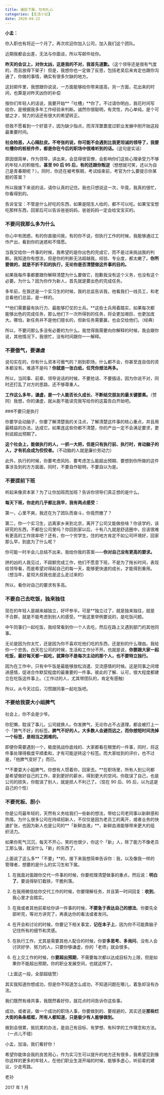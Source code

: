 ```yaml
---
title: 痛批下属，句句扎心
categories: [生活小记]
date: 2020-04-22
---
```


**小孟：**

你入职也有将近一个月了。再次欢迎你加入公司，加入我们这个团队。

近期我都会出差，无法与你面谈，所以写邮件给你。

**昨天的会议上，对你太凶，这是我的不对，我首先道歉。**（这个领导还是很有气度的，而且放得下架子）但是，我想你也一定做了反思，包括老吴后来肯定也跟你沟通了，你做的事情，确实有很多欠缺的地方。

这封邮件里，我想跟你说说，一方面能够给你带来提高，另一方面，花出来的时间，也算是对昨天凶你的补偿

按你们年轻人的话说，我要开始**「吐槽」**你了。不过请你明白，我花时间写给你，是根据我多年工作经验来判断。诚然你很聪明，有灵性，内心单纯，是个可塑之才，努力的话还有很大的希望转正。

但我不愿看到一个好苗子，因为缺少指点，而浑浑噩噩度过职业发展中刚开始这段最重要时间。

**社会险恶，人心隔肚皮。不夸张的说，你可能不会遇到比我更坦诚的领导了，我要吐槽你的桩桩件件，都是你在今后的职场中很难听到的话。**（这句是实话）

原因很简单，作为领导，讲出来，会显得很官僚，会影响你们这些心理承受力不够的年轻人的积极性。**甚至 90 后 95 后，有的还跟你叛逆**（想想就可笑，还以为自己是青春期呢？）。同时，你还在被考察期，考试结束前，考官为什么要提示你某题的答案？

所以我接下来说的话，请你认真的记住。我也只想说这一次，毕竟，我真的很忙，你看得到的。

告诉宝宝：不管是什么好吃的东西，如果是陌生人给的，都不可以吃。如果宝宝想吃那样东西，回家后可以告诉爸爸妈妈，爸爸妈妈一定会给宝宝买的。

### **不要问我那么多为什么**

你心中有困惑，有的你直接问我，有的你不说，但执行工作的时候，我能够通过工作产出，看到你的迷惑和不情愿。

当我交给你一件事的时候，我希望的是你出色的完成它，而不是过来挑战我的判断。我知道你有想法，但是你的判断无法超越我，经验、专业度，都太嫩了。**你所要做的，就是不折不扣的执行，无论你是否清楚做这件事的目的。**

如果我每件事都要跟你解释清楚为什么要做它，抱歉我没有这个义务，也没有这个必要。为什么？因为你作为新人，首先就是要出色的完成任务。

多年前，在我还是一个实习生的时候，我的总监告诉我，他看我们一线员工，和老总看他们总监，是一样的。

**他们需要最有执行力、最能够打仗的士兵。**这些士兵用着踏实，如果每次都能够出色的完成任务，那么他们下一次所得到的任务，将会更加艰巨、也更加庞大。哪怕，新任务并不是他们擅长的，但新任务需要赢，也会交给他们。（经典）

所以，不要问那么多没有必要的为什么。我觉得我需要向你解释的时候，我会跟你说，其他情况下，我很忙，没有时间跟你一一解释。

### **不要傲气，要谦虚**

说句实在的，你有什么资本可傲气的？刚到职场，什么都不会，你甚至连自信的资本都没有。难道不是吗？**你就是一张白纸，任凭你想法再多。**

所以，当同事、前辈、领导说话的时候，不要抢话、不要插话，因为你说不对，同时还打乱了对方的思路，还不够尊重人。

**工作这么多年，谦虚，是一个人能否长久成长、不断结交朋友的最关键要素。**（赞同）我想，你的谦虚，就从能不能读完我写给你的这篇告白开始吧。

###不要只是执行

你要学会动脑子，你要了解清楚我的关注点，了解清楚这件事的核心重点，并且用最精益的办法，达成它。如果连这些你都不清楚，你的产出一定不会满足要求，更别说超出预期了。

**这个社会上，能做执行的人，一抓一大把，但是只有执行前、执行时，肯动脑子的人，才有机会成为佼佼者。**（不动脑的人就是廉价劳动力）

此外，执行的时候，你要考虑风险、要考虑怎么能超出预期、要想到你所做的这件事涉及到的方方面面，同时，不要自作聪明，不要自以为是。

### 不要提前下班

听起来像资本家？为了让你加班而加班？告诉你领导们真正想的是什么。

**每天下班，你走的几乎都比我早，我有两点感受：**

第一，心里不爽，我还在为了团队而奋斗，你竟然撤了？

第二，你一个实习生，远离家乡来到北京，离开了公司又能做些啥？你该学的，该研究的东西，不都在公司里吗？你回到家以后，十有八九就是舒适圈中，应该很难有更高的工作效率吧？还有，你一个穷学生，住的地方肯定不如公司环境好，回家那么早，到底为了什么呢？

你可能一时半会儿总结不出来，我给你我的答案——**你对自己没有更高的要求。**

拼的凶的人我见过，不超额完成工作，他们不愿意下班，不是为了拖长时间，表现给领导看，而是希望对得起自己的每一天，能够更快速的成长，才能得到重用。（想当年，星彻大叔我也是这么走过来的）

所以，看你对自己的要求有多高。

### 不要自己去吃饭，独来独往

现在的年轻人是越来越独立，好坏参半。可是**独立过了，就是独来独往，就是不合群，就是不能考虑到别人的感受。**我这里举例要说的，是吃饭问题。

中午同事们一起吃饭，我经常看到你一个人去吃，然后在路上又遇到部门的其他同事。

无论是因为你太忙，还是因为你不喜欢吃他们吃的东西，还是别的什么理由。我给你一个忠告。白天在公司的时候，生活和工作分不开。也就是说，**你要跟大家一起吃饭，最好每天都一起吃，就算你不是每次主动的那个人，也不要特立独行。**

因为在工作中，只有中午饭是最能够放松消遣、交流感情的时候。这是同事之间增进感情，促进合作默契程度的最重要的一件事。彼此的了解、认可，很大程度都建立在吃饭这件事上。（工作过的人，尤其带团队的，肯定有感触）

所以，从今天过后，习惯跟同事一起吃饭吧。

### 不要给我耍大小姐脾气

社会上，你不会是少爷。

你犯懒，耽误了事儿，公司就换人。你发脾气，无论你占不占道理，都会被打上一个「脾气不好」的标签。**脾气不好的人，大多数人会避而远之，而你想短时间洗掉一个标签，是相当之困难的。**

即便你需要遇到一个，极度挑战你底线的、大家都看在眼里的一件事，同时，将这件事处理得极度平顺柔和，才有可能逆转这个标签。而大家给到的评价，也不过是，「他脾气变好了」而已。

**不要耍大小姐脾气，你想有人惯着你，回家去。**在职场里，所有人到公司都是希望做好自己的工作，拿到更好的薪水，得到更大的空间。你耽误了自己，也是公司的损失，你耽误了别人，就是损人不利己了。（现在 90 后、95 后，以为这是自己的个性）

### 不要死板、胆小

你是公司最年轻的，天然有义务给我们一些新的想法，带给公司老同事以新鲜感和热情。为什么很多公司在持续招新人，不仅仅是因为老员工的离开，或者业务的快速扩张，也因为新人也是公司的**「新鲜血液」**，新鲜血液能够带来更大的组织活力。

如果你死气沉沉，每天不开心，笑的也很少，你这个「新」人，除了能力不像老员工那么强，就没什么「新」的东西了。

上面说了这么多**「不要」**的，接下来我想简单告诉你：我，以及像我一样的管理者，想要的是什么的实习生和下属。

1. 在我面对面跟你交代一件事的时候，你要梳理清楚做事的重点，然后说：**明白了**。要说得斩钉截铁，干脆利落。

2. 在我用微信给你交代工作的时候，你要理解任务，并且第一时间回复：**收到**。我心里才会踏实。

3. 在我或者其他前辈给你讲一件事的时候，**不要急于表达自己的想法**。你要先全部听完，等对方讲完了，再表达你的看法或者发问。

4. 在开会和讨论的时候，你要记下相关事宜，**记在本子上**，因为你不可能靠脑子记住所有的细节和灵感。

5. 在执行工作，尤其是需要其他人配合的时候，你要**多思考、多询问**，没有人会讨厌好学、努力的人，只要你够谦虚，你的「老师」就会很多。

6. 在上交工作的时候，你**要超出预期**，不需要每次都以达成目标为上限，但是如果你不能超出预期，你的职业发展空间，也就这样了。

（上面这一段，全部超级赞）

其实我知道你想成功，但是你不知道怎么成功，不知道问题在哪儿，着急却没有办法。

我们既然有缘共事，我既然看好你，就花点时间告诉你这些事。

成功，或者说，做一个成功的职场人事，你要做到的、要规避的，其实还是**那些烂大街的条条框框，所有人都知道，只是极少有人能够做到。**

做到会很累，抵抗累的办法，是自己有目标、有梦想、有科学的工作理念和方法。（一点儿不错）

小孟，加油，我们看好你！

希望你能体会我的良苦用心，作为实习生可以提升的地方还有很多，我希望见到像你这样的更多的年轻人，在他们职业生涯开端的时候，能够多虚心，听前辈的建议，少走弯路。

老孙

2017 年 1 月
